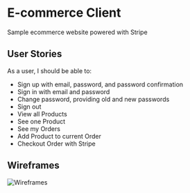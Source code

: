 # E-commerce Client

Sample ecommerce website powered with Stripe

## User Stories

As a user, I should be able to:
- Sign up with email, password, and password confirmation
- Sign in with email and password
- Change password, providing old and new passwords
- Sign out
- View all Products
- See one Product
- See my Orders
- Add Product to current Order
- Checkout Order with Stripe

## Wireframes

![Wireframes](https://user-images.githubusercontent.com/11821504/130671870-e58b3722-6ed7-4bf5-9185-be5352c52413.jpg)
